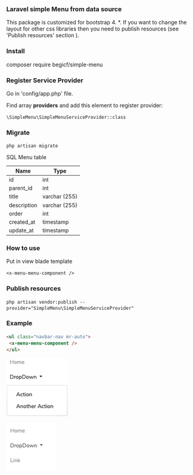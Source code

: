  
### Laravel simple Menu from data source

This package is customized for bootstrap 4. *. If you want to change the layout for other css libraries then you need to publish resources (see 'Publish resources' section ).

### Install
composer require begicf/simple-menu

### Register Service Provider
Go in 'config/app.php' file.

Find array **providers** and add this element to register provider:
```
\SimpleMenu\SimpleMenuServiceProvider::class
```

### Migrate 
```
php artisan migrate
```
SQL Menu table

| Name | Type |
| --- | --- |
| id | int |
| parent_id | int |
| title | varchar (255)|
| description | varchar (255)|
| order | int|
| created_at | timestamp|
| update_at | timestamp|


### How to use

Put in view blade template 
```
<x-menu-menu-component />
```

### Publish resources 
```
php artisan vendor:publish --provider="SimpleMenu\SimpleMenuServiceProvider"

 ```
### Example  
 ``` html
<ul class="navbar-nav mr-auto">
  <x-menu-menu-component />
</ul>
 ```

![Image1](https://raw.githubusercontent.com/begicf/simpleMenu/master/images/img_1.png)

![Image2](https://raw.githubusercontent.com/begicf/simpleMenu/master/images/img_2.png)



